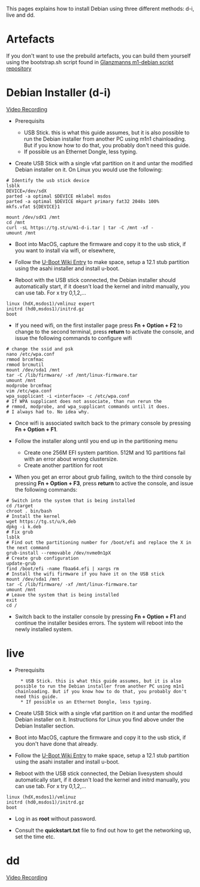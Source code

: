 This pages explains how to install Debian using three different methods: d-i, live and dd.

# Artefacts
If you don't want to use the prebuild artefacts, you can build them yourself using the bootstrap.sh script found in [Glanzmanns m1-debian script repository](https://git.zerfleddert.de/cgi-bin/gitweb.cgi/m1-debian)

# Debian Installer (d-i)
[Video Recording](https://tg.st/u/m1-d-i.mp4)

* Prerequisits

    * USB Stick. this is what this guide assumes, but it is also possible to run the Debian installer from another PC using m1n1 chainloading. But if you know how to do that, you probably don't need this guide.
    * If possible us an Ethernet Dongle, less typing.

* Create USB Stick with a single vfat partition on it and untar the modified Debian installer on it. On Linux you would use the following:

```
# Identify the usb stick device
lsblk
DEVICE=/dev/sdX
parted -a optimal $DEVICE mklabel msdos
parted -a optimal $DEVICE mkpart primary fat32 2048s 100%
mkfs.vfat ${DEVICE}1

mount /dev/sdX1 /mnt
cd /mnt
curl -sL https://tg.st/u/m1-d-i.tar | tar -C /mnt -xf -
umount /mnt
```

* Boot into MacOS, capture the firmware and copy it to the usb stick, if you want to install via wifi, or elsewhere,

* Follow the [U-Boot Wiki Entry](https://github.com/AsahiLinux/docs/wiki/U-Boot) to make space, setup a 12.1 stub partition using the asahi installer and install u-boot.

* Reboot with the USB stick connected, the Debian installer should automatically start, if it doesn't load the kernel and initrd manually, you can use tab. For x try 0,1,2,...

```
linux (hdX,msdos1)/vmlinuz expert
initrd (hd0,msdos1)/initrd.gz
boot
```

* If you need wifi, on the first installer page press **Fn + Option + F2** to change to the second terminal, press **return** to activate the console, and issue the following commands to configure wifi

```
# change the ssid and psk
nano /etc/wpa.conf
rmmod brcmfmac
rmmod brcmutil
mount /dev/sda1 /mnt
tar -C /lib/firmware/ -xf /mnt/linux-firmware.tar
umount /mnt
modprobe brcmfmac
vim /etc/wpa.conf
wpa_supplicant -i <interface> -c /etc/wpa.conf
# If WPA supplicant does not associate, than run rerun the
# rmmod, modprobe, and wpa_supplicant commands until it does.
# I always had to. No idea why.
```

* Once wifi is associated switch back to the primary console by pressing **Fn + Option + F1**.

* Follow the installer along until you end up in the partitioning menu

    * Create one 256M EFI system partition. 512M and 1G partitions fail with an error about wrong clustersize.
    * Create another partition for root

* When you get an error about grub failing, switch to the third console by pressing **Fn + Option + F3**, press **return** to active the console, and issue the following commands:

```
# Switch into the system that is being installed
cd /target
chroot . bin/bash
# Install the kernel
wget https://tg.st/u/k,deb
dpkg -i k.deb
# Fix grub
lsblk
# Find out the partitioning number for /boot/efi and replace the X in the next command
grub-install --removable /dev/nvme0n1pX
# Create grub configuration
update-grub
find /boot/efi -name fbaa64.efi | xargs rm
# Install the wifi firmware if you have it on the USB stick
mount /dev/sda1 /mnt
tar -C /lib/firmware/ -xf /mnt/linux-firmware.tar
umount /mnt
# Leave the system that is being installed
exit
cd /
```

* Switch back to the installer console by pressing **Fn + Option + F1** and continue the installer besides errors. The system will reboot into the newly installed system.

# live
* Prerequisits

        * USB Stick. this is what this guide assumes, but it is also possible to run the Debian installer from another PC using m1n1 chainloading. But if you know how to do that, you probably don't need this guide.
        * If possible us an Ethernet Dongle, less typing.

* Create USB Stick with a single vfat partition on it and untar the modified Debian installer on it. Instructions for Linux you find above under the Debian Installer section.

* Boot into MacOS, capture the firmware and copy it to the usb stick, if you don't have done that already.

* Follow the [U-Boot Wiki Entry](https://github.com/AsahiLinux/docs/wiki/U-Boot) to make space, setup a 12.1 stub partition using the asahi installer and install u-boot.

* Reboot with the USB stick connected, the Debian livesystem should automatically start, if it doesn't load the kernel and initrd manually, you can use tab. For x try 0,1,2,...

```
linux (hdX,msdos1)/vmlinuz
initrd (hd0,msdos1)/initrd.gz
boot
```

* Log in as **root** without password.

* Consult the **quickstart.txt** file to find out how to get the networking up, set the time etc.

# dd
[Video Recording](https://tg.st/u/m1debian.mp4)